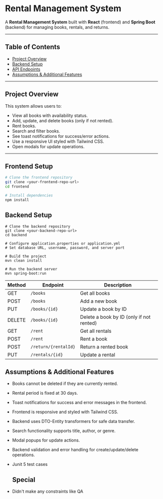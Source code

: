 # Rental Management System

A **Rental Management System** built with **React** (frontend) and **Spring Boot** (backend) for managing books, rentals, and returns.

---

## Table of Contents
- [Project Overview](#project-overview)
- [Backend Setup](#backend-setup)
- [API Endpoints](#api-endpoints)
- [Assumptions & Additional Features](#assumptions--additional-features)


---

## Project Overview
This system allows users to:
- View all books with availability status.
- Add, update, and delete books (only if not rented).
- Rent books.
- Search and filter books.
- See toast notifications for success/error actions.
- Use a responsive UI styled with Tailwind CSS.
- Open modals for update operations.

---

## Frontend Setup
```bash
# Clone the frontend repository
git clone <your-frontend-repo-url>
cd frontend

# Install dependencies
npm install
```

## Backend Setup
```
# Clone the backend repository
git clone <your-backend-repo-url>
cd backend

# Configure application.properties or application.yml
# Set database URL, username, password, and server port

# Build the project
mvn clean install

# Run the backend server
mvn spring-boot:run

```

| Method | Endpoint             | Description                              |
| ------ | -------------------- | ---------------------------------------- |
| GET    | `/books`             | Get all books                            |
| POST   | `/books`             | Add a new book                           |
| PUT    | `/books/{id}`        | Update a book by ID                      |
| DELETE | `/books/{id}`        | Delete a book by ID (only if not rented) |
| GET    | `/rent`              | Get all rentals                          |
| POST   | `/rent`              | Rent a book                              |
| POST   | `/return/{rentalId}` | Return a rented book                     |
| PUT    | `/rentals/{id}`      | Update a rental                          |


## Assumptions & Additional Features

- Books cannot be deleted if they are currently rented.
- Rental period is fixed at 30 days.
- Toast notifications for success and error messages in the frontend.
- Frontend is responsive and styled with Tailwind CSS.
- Backend uses DTO-Entity transformers for safe data transfer.
- Search functionality supports title, author, or genre.
- Modal popups for update actions.
- Backend validation and error handling for create/update/delete operations.
- Junit 5 test cases

  ## Special
- Didn't make any constraints like QA 
